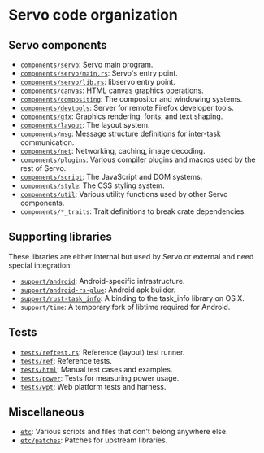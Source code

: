 # Servo code organization

## Servo components

* [`components/servo`][components/servo]: Servo main program.
* [`components/servo/main.rs`][components/servo/main.rs]: Servo's entry point.
* [`components/servo/lib.rs`][components/servo/lib.rs]: libservo entry point.
* [`components/canvas`][components/canvas]: HTML canvas graphics operations.
* [`components/compositing`][components/compositing]: The compositor and windowing systems.
* [`components/devtools`][components/devtools]: Server for remote Firefox developer tools.
* [`components/gfx`][components/gfx]: Graphics rendering, fonts, and text shaping.
* [`components/layout`][components/layout]: The layout system.
* [`components/msg`][components/msg]: Message structure definitions for inter-task communication.
* [`components/net`][components/net]: Networking, caching, image decoding.
* [`components/plugins`][components/plugins]: Various compiler plugins and macros used by the rest of Servo.
* [`components/script`][components/script]: The JavaScript and DOM systems.
* [`components/style`][components/style]: The CSS styling system.
* [`components/util`][components/util]: Various utility functions used by other Servo components.
* `components/*_traits`: Trait definitions to break crate dependencies.

## Supporting libraries

These libraries are either internal but used by Servo or external and need
special integration:

* [`support/android`][support/android]: Android-specific infrastructure.
* [`support/android-rs-glue`][support/android-rs-glue]: Android apk builder.
* [`support/rust-task_info`][support/rust-task_info]: A binding to the task_info library on OS X.
* `support/time`: A temporary fork of libtime required for Android.

## Tests

* [`tests/reftest.rs`][tests/reftest.rs]: Reference (layout) test runner.
* [`tests/ref`][tests/ref]: Reference tests.
* [`tests/html`][tests/html]: Manual test cases and examples.
* [`tests/power`][tests/power]: Tests for measuring power usage.
* [`tests/wpt`][tests/wpt]: Web platform tests and harness.

## Miscellaneous

* [`etc`][etc]: Various scripts and files that don't belong anywhere else.
* [`etc/patches`][etc/patches]: Patches for upstream libraries.

[components/servo]: https://github.com/servo/servo/tree/master/components/servo
[components/servo/main.rs]: https://github.com/servo/servo/tree/master/components/servo/main.rs
[components/servo/lib.rs]: https://github.com/servo/servo/tree/master/components/servo/lib.rs
[components/canvas]: https://github.com/servo/servo/tree/master/components/canvas
[components/compositing]: https://github.com/servo/servo/tree/master/components/compositing
[components/devtools]: https://github.com/servo/servo/tree/master/components/devtools
[components/gfx]: https://github.com/servo/servo/tree/master/components/gfx
[components/layout]: https://github.com/servo/servo/tree/master/components/layout
[components/msg]: https://github.com/servo/servo/tree/master/components/msg
[components/net]: https://github.com/servo/servo/tree/master/components/net
[components/plugins]: https://github.com/servo/servo/tree/master/components/plugins
[components/script]: https://github.com/servo/servo/tree/master/components/script
[components/style]: https://github.com/servo/servo/tree/master/components/style
[components/util]: https://github.com/servo/servo/tree/master/components/util
[support/android]: https://github.com/servo/servo/tree/master/support/android
[support/android-rs-glue]: https://github.com/tomaka/android-rs-glue
[support/rust-task_info]: https://github.com/servo/servo/tree/master/support/rust-task_info
[tests/reftest.rs]: https://github.com/servo/servo/tree/master/tests/reftest.rs
[tests/ref]: https://github.com/servo/servo/tree/master/tests/ref
[tests/html]: https://github.com/servo/servo/tree/master/tests/html
[tests/power]: https://github.com/servo/servo/tree/master/tests/power
[tests/wpt]: https://github.com/servo/servo/tree/master/tests/wpt
[etc]: https://github.com/servo/servo/tree/master/etc
[etc/patches]: https://github.com/servo/servo/tree/master/etc/patches
